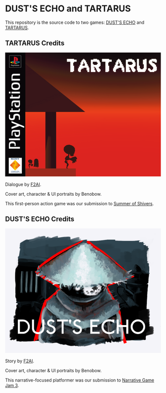 # DUST'S ECHO and TARTARUS
This repository is the source code to two games: [DUST'S ECHO](https://smokyadobo.itch.io/dusts-echo) and [TARTARUS](https://smokyadobo.itch.io/tartarus).

## TARTARUS Credits
![TARTARUS Cover](tartarus_cover.png)

Dialogue by [F2AI](https://www.reddit.com/user/f2ai).

Cover art, character & UI portraits by Benobow.

This first-person action game was our submission to [Summer of Shivers](https://itch.io/jam/hps1sos).

## DUST'S ECHO Credits
![DUST'S ECHO Cover](dustsecho_cover.png)

Story by [F2AI](https://www.reddit.com/user/f2ai).

Cover art, character & UI portraits by Benobow.

This narrative-focused platformer was our submission to [Narrative Game Jam 3](https://itch.io/jam/narrative-jam-3-southern-illinois-university-cola-digital-humanities-lab).
